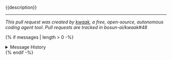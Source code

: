 {{description}}

---

_This pull request was created by [kwaak](https://github.com/bosun-ai/kwaak), a free, open-source, autonomous coding agent tool. Pull requests are tracked in bosun-ai/kwaak#48_

{% if messages | length > 0 -%}
<details>
<summary>Message History</summary>

{% for message in messages -%}
<details>
  <summary>{{message.role}}</summary>

```markdown
{{message.content}}
```
</details>
{% if message.role is containing("Assistant") -%}

---
{% endif -%}
{% endfor -%}

</details>
{% endif -%}
